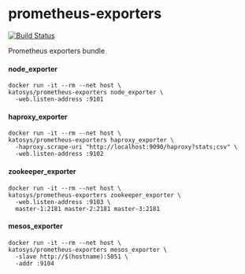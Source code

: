 # prometheus-exporters

[![Build Status](https://travis-ci.org/katosys/prometheus-exporters.svg?branch=master)](https://travis-ci.org/katosys/prometheus-exporters)

Prometheus exporters bundle

#### node_exporter
```
docker run -it --rm --net host \
katosys/prometheus-exporters node_exporter \
  -web.listen-address :9101
```

#### haproxy_exporter
```
docker run -it --rm --net host \
katosys/prometheus-exporters haproxy_exporter \
  -haproxy.scrape-uri "http://localhost:9090/haproxy?stats;csv" \
  -web.listen-address :9102
```

#### zookeeper_exporter
```
docker run -it --rm --net host \
katosys/prometheus-exporters zookeeper_exporter \
  -web.listen-address :9103 \
  master-1:2181 master-2:2181 master-3:2181
```

#### mesos_exporter
```
docker run -it --rm --net host \
katosys/prometheus-exporters mesos_exporter \
  -slave http://$(hostname):5051 \
  -addr :9104
```
